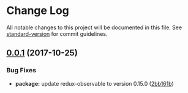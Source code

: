 # Change Log

All notable changes to this project will be documented in this file. See [standard-version](https://github.com/conventional-changelog/standard-version) for commit guidelines.

<a name="0.0.1"></a>
## [0.0.1](https://github.com/gmarcos87/lime-app/compare/0.0.1-alpha1...0.0.1) (2017-10-25)


### Bug Fixes

* **package:** update redux-observable to version 0.15.0 ([2bb161b](https://github.com/gmarcos87/lime-app/commit/2bb161b))
